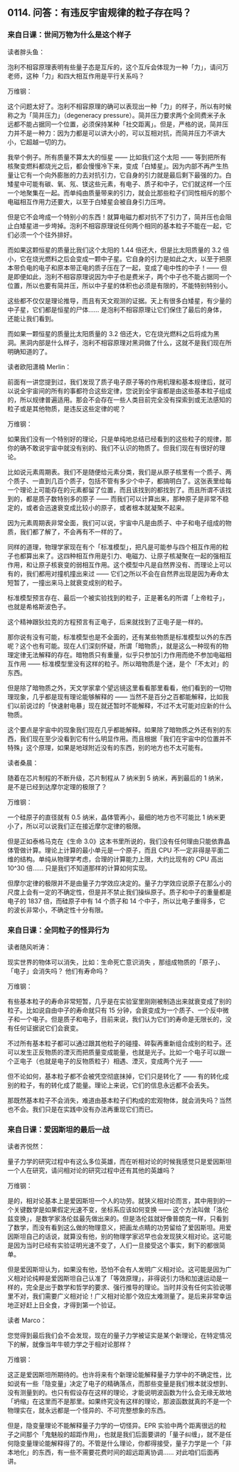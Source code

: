 ## 0114. 问答：有违反宇宙规律的粒子存在吗？

### 来自日课：世间万物为什么是这个样子

读者胖头鱼：

泡利不相容原理表明有些量子态是互斥的，这个互斥会体现为一种「力」，请问万老师，这种「力」和四大相互作用是平行关系吗？

万维钢：

这个问题太好了。泡利不相容原理的确可以表现出一种「力」的样子，所以有时候称之为「简并压力」（degeneracy pressure）。简并压力要求两个全同费米子永远都不能占据同一个位置，必须保持某种「社交距离」。但是，严格的说，简并压力并不是一种力：因为力都是可以讲大小的，可以互相对抗，而简并压力不讲大小，它超越一切的力。

我举个例子。所有质量不算太大的恒星 —— 比如我们这个太阳 —— 等到把所有核聚变燃料都烧光之后，都会慢慢冷下来，变成「白矮星」。因为内部不再产生热量让它有一个向外膨胀的力去对抗引力，它自身的引力就是最后剩下最强的力。白矮星中可能有碳、氧、氖、镁这些元素，有电子、质子和中子，它们就这样一个压一个地聚集在一起。而单纯由质量带来的引力，就会比那些粒子们同性相斥的那个电磁相互作用力还要大，以至于白矮星会被自身引力压垮。

但是它不会垮成一个特别小的东西！就算电磁力都对抗不了引力了，简并压也会阻止白矮星进一步垮掉。泡利不相容原理说任何两个相同的基本粒子不能在一起，它们必须一个个往外排好。

而如果这颗恒星的质量比我们这个太阳的 1.44 倍还大，但是比太阳质量的 3.2 倍小，它在烧光燃料之后会变成一颗中子星。它自身的引力是如此之大，以至于把原本带负电的电子和原本带正电的质子压在了一起，变成了电中性的中子！—— 但是即便如此，泡利不相容原理说因为中子也是费米子，两个中子也不能占据同一个位置，所以也要有简并压，所以中子星的体积也必须是有限的，不能特别特别小。

这些都不仅仅是理论推导，而且有天文观测的证据。天上有很多白矮星，有少量的中子星，它们都是恒星的尸体…… 是泡利不相容原理让它们保住了最后的身体，还能让我们看到。

而如果一颗恒星的质量比太阳质量的 3.2 倍还大，它在烧光燃料之后将成为黑洞。黑洞内部是什么样子，泡利不相容原理对黑洞做了什么，这就不是我们现在所明确知道的了。

读者欧阳潇楠 Merlin：

前面有一讲您提到过，我们发现了质子电子原子等的作用机理和基本规律后，就可以说全宇宙间的所有的事都符合这些定律，您说到全宇宙都是由这些基本粒子组成的，所以规律普遍适用。那会不会存在一些人类目前完全没有探索到或无法感知的粒子或是其他物质，是违反这些定律的呢？

万维钢：

如果我们没有一个特别好的理论，只是单纯地总结已经看到的这些粒子的规律，那你的确不敢说宇宙中就没有别的、我们不认识的物质了。但我们现在有很好的理论。

比如说元素周期表。我们不是随便给元素分类，我们是从原子核里有一个质子、两个质子、一直到几百个质子，包括不管有多少个中子，都搞明白了。这张表里给每一个理论上可能存在的元素都留了位置，而且该找到的都找到了。而且所谓不该找到的，都是质子数特别多的原子 —— 而我们可以计算出来，那种原子是非常不稳定的，或者会迅速衰变成比较小的原子，或者根本就凝聚不起来。

因为元素周期表非常全面，我们可以说，宇宙中凡是由质子、中子和电子组成的物质，我们都了解了，不会再有不一样的了。

同样的道理，物理学家现在有个「标准模型」，把凡是可能参与四个相互作用的粒子也都算出来了。这四种相互作用是引力、电磁力、让原子核凝聚在一起的强相互作用，和让原子核衰变的弱相互作用。这个模型中凡是自然界没有、而理论上可以有的，我们都用对撞机撞出来过 —— 它们之所以不会在自然界出现是因为寿命太短暂了，一撞出来马上就衰变成别的粒子。

标准模型预言存在、最后一个被实验找到的粒子，正是著名的所谓「上帝粒子」，也就是希格斯波色子。

这个精神跟狄拉克的方程预言有正电子，后来就找到了正电子是一样的。

那你说有没有可能，标准模型也是不全面的，还有某些物质是标准模型以外的东西呢？这个也有可能。现在人们深刻怀疑，所谓「暗物质」，就是这么一种现有的物理定律无法解释的存在。暗物质只有重量，似乎只参加引力作用而绝不参加电磁相互作用 —— 标准模型里没有这样的粒子。所以暗物质是个迷，是个「不太对」的东西。

但是除了暗物质之外，天文学家拿个望远镜这里看看那里看看，他们看到的一切物理现象，几乎都是现有理论能够解释的 —— 当然不是百分之百都能解释，比如我们以前说过的「快速射电暴」现在就还暂时不能解释，不过不太可能对应新的什么物质。

这个要点是宇宙中的现象我们现在几乎都能解释。如果除了暗物质之外还有别的东西，我们现在至少没看到它有什么明显作用。而且根据「我们在宇宙中的位置并不特殊」这个原理，如果是地球附近没有的东西，别的地方也不太可能有。

读者桑晨：

随着在芯片制程的不断升级，芯片制程从 7 纳米到 5 纳米，再到最后的 1 纳米，是不是已经到达摩尔定理的极限了？

万维钢：

一个硅原子的直径就有 0.5 纳米，晶体管再小，最细的地方也不可能比 1 纳米更小了，所以可以说我们正在接近摩尔定律的极限。

但是正如泰格马克在《生命 3.0》这本书里所说的，我们没有任何理由只能依靠晶体管做计算。理论上计算的最小单元是一个原子，而且 CPU 不一定非得是平面二维的结构。单纯从物理学考虑，合理的计算能力上限，大约比现有的 CPU 高出 10^30 倍…… 只是我们不知道那样的计算如何实现。

但摩尔定律的极限并不是由量子力学效应决定的。量子力学效应说原子在那么小的尺度上会有一定的不确定性，但是并不禁止我们操纵原子。质子和中子的重量都是电子的 1837 倍，而硅原子中有 14 个质子和 14 个中子，所以比电子重得多，它的波长非常小，不确定性十分有限。

### 来自日课：全同粒子的怪异行为

读者随风听涛：

现实世界的物体可以消失，比如：生命死亡意识消失 ，那组成物质的「原子」、「电子」会消失吗？ 他们有寿命吗？

万维钢：

有些基本粒子的寿命非常短暂，几乎是在实验室里刚刚被制造出来就衰变成了别的粒子。比如说自由中子的寿命就只有 15 分钟，会衰变成为一个质子、一个反中微子和一个电子。但是质子和电子，目前来说，我们认为它们的寿命是无限长的，没有任何证据说它们会衰变。

不过所有基本粒子都可以通过跟其他粒子的碰撞、碎裂再重新组合成别的粒子。还可以发生正反物质的湮灭而把质量变成能量，也就是光子。比如一个电子可以跟一个正电子（也就是电子的反物质粒子）相遇、湮灭，变成两个光子 ——

但不论如何，基本粒子都不会被凭空彻底抹掉，它们只是转化了 —— 有的转化成别的粒子，有的转化成了能量。理论上来说，它们的信息永远都不会丢失。

那既然基本粒子不会消失，难道由基本粒子们构成的宏观物体，就会消失吗？当然也不会。我们只是在实践中没有办法再重现它们而已。

### 来自日课：爱因斯坦的最后一战

读者齐悦然：

量子力学的研究过程中有这么多位英雄，而在听相对论的时候我感觉只是爱因斯坦一个人在研究，请问相对论的研究过程中还有其他的英雄吗？

万维钢：

是的，相对论基本上是爱因斯坦一个人的功劳。就狭义相对论而言，其中用到的一个关键数学是如果假定光速不变，坐标系应该如何变换 —— 这个方法叫做「洛伦兹变换」，是数学家洛伦兹最先做出来的。但是洛伦兹就好像普朗克一样，只看到了数学，而没有看到这么做的物理意义，把画龙点睛的功劳留给了爱因斯坦。用爱因斯坦自己的话说，就算没有他，别的物理学家迟早也会发现狭义相对论。这可能是因为当时已经有实验证明光速不变了，人们一旦接受这个事实，剩下的都很简单。

但是爱因斯坦认为，如果没有他，恐怕不会有人发明广义相对论。这可能是因为广义相对论纯粹是爱因斯坦自己认准了「等效原理」，非得说引力场和加速运动是一样的，完全是出于数学和哲学的要求、强行推导的理论。当时并没有任何实验说哪里不对，我们需要广义相对论！广义相对论那个效应太难测量了。是后来非常幸运地正好赶上日全食，才得到第一个验证。

读者 Marco：

您觉得到最后我们会不会发现，现在的量子力学被证实是某个新理论，在特定情况下的解，就像当年牛顿力学之于相对论那样？

万维钢：

这正是爱因斯坦所期待的。也许将来有个新理论能解释量子力学中的不确定性，比如说有一些「隐变量」决定了电子的精确落点，而那些变量是我们根本就没想到、没有测量到的。也只有假设存在这样的理论，才能说明波函数为什么会无缘无故地「坍缩」在这里而不是那里。如果终究没有这样的理论，那波函数就真的不是一个物理实在，就永远都是一个怪异的、不可完整想象的东西。

但是，隐变量理论不能解释量子力学的一切怪异。EPR 实验中两个距离很远的粒子之间那个「鬼魅般的超距作用」，也就是我们后面要讲的「量子纠缠」，就不是任何隐变量理论能解释得了的。不管是什么理论，你都得接受，量子力学是一个「非本地化」的东西，有一些不需要花费时间的超远距离协调…… 对此咱们后面再讲。